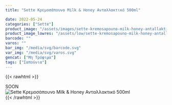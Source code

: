 ```yaml
---
title: "Sette Κρεμοσάπουνο Milk & Honey Ανταλλακτικό 500ml"

date: 2022-05-24
categories: ["Sette"]
product_image: "/assets/images/sette-kremosapouno-milk-honey-antallaktiko-500ml.jpg"
product_image_lowres: "/assets/low/sette-kremosapouno-milk-honey-antallaktiko-500ml.jpg"
barcode: ""
varos: ""
bar_img: "/media/svg/barcode.svg"
var_img: "/media/svg/varos.svg"
gencat: ["Μη Τρόφιμα"]
tags: ["Σαπούνια"]
---
```

{{< rawhtml >}}

<div class="sload417"><div class="product">SOON<br><div class="pimg"><img alt="Sette Κρεμοσάπουνο Milk &amp; Honey Ανταλλακτικό 500ml" title="Sette Κρεμοσάπουνο Milk &amp; Honey Ανταλλακτικό 500ml" src="/assets/images/sette-kremosapouno-milk-honey-antallaktiko-500ml.jpg"></div></div></div>
{{< /rawhtml >}}


